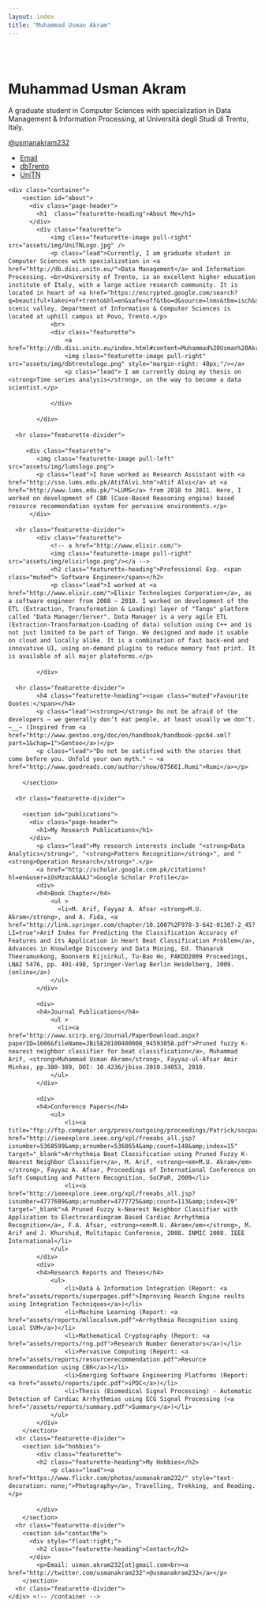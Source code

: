 ```yaml
---
layout: index
title: "Muhammad Usman Akram"
---
```


<div class="content" id="page">
		<div class="jumbotron masthead">
		  <div class="container">
			<br/><br/>
			<h1>Muhammad Usman Akram</h1>
			<p>A graduate student in Computer Sciences with specialization in Data Management & Information Processing, at Università degli Studi di Trento, Italy.</p>
			<p>
			  <a href="http://twitter.com/usmanakram232" class="btn btn-primary btn-large");">@usmanakram232</a>
			</p>
			<ul class="masthead-links">
			  <li>
				<a href="mailto:muhammadusman.akram[at]studenti.unitn.it">Email</a>
			  </li>
			  <li>
				<a href="http://db.disi.unitn.eu/">dbTrento</a>
			  </li>
			  <li>
				<a href="http://www.unitn.it">UniTN</a>
			  </li>
			</ul>
		  </div>
		</div>

    <div class="container">
		<section id="about">
		  <div class="page-header">
			<h1  class="featurette-heading">About Me</h1>
		  </div>
      		<div class="featurette">
		        <img class="featurette-image pull-right" src="assets/img/UniTNLogo.jpg" />
				<p class="lead">Currently, I am graduate student in Computer Sciences with specialization in <a href="http://db.disi.unitn.eu/">Data Management</a> and Information Processing. <br>University of Trento, is an excellent higher education institute of Italy, with a large active research community. It is located in heart of <a href="https://encrypted.google.com/search?q=beautiful+lakes+of+trento&hl=en&safe=off&tbo=d&source=lnms&tbm=isch&sa=X&ei=pbwJUduTBuSF4gSmooDgCQ&ved=0CAcQ_AUoAA&biw=1356&bih=645">Trento's</a> scenic valley. Department of Information & Computer Sciences is located at uphill campus at Povo, Trento.</p>
				<br>
	      		<div class="featurette">
					<a href="http://db.disi.unitn.eu/index.html#content=Muhammad%20Usman%20Akram">
			        <img class="featurette-image pull-right" src="assets/img/dbtrentologo.png" style="margin-right: 40px;"/></a>
					<p class="lead"> I am currently doing my thesis on <strong>Time series analysis</strong>, on the way to become a data scientist.</p>
	
				</div>

			</div>

      <hr class="featurette-divider">

 	     <div class="featurette">
	        <img class="featurette-image pull-left" src="assets/img/lumslogo.png">
	        <p class="lead">I have worked as Research Assistant with <a href="http://sse.lums.edu.pk/AtifAlvi.htm">Atif Alvi</a> at <a href="http://www.lums.edu.pk/">LUMS</a> from 2010 to 2011. Here, I worked on development of CBR (Case-Based Reasoning engine) based resource recommendation system for pervasive environments.</p>
	      </div>

      <hr class="featurette-divider">
      		<div class="featurette">
				<!-- a href="http://www.elixir.com/">
		        <img class="featurette-image pull-right" src="assets/img/elixirlogo.png"/></a -->
        		<h2 class="featurette-heading">Professional Exp. <span class="muted"> Software Engineer</span></h2>
				<p class="lead">I worked at <a href="http://www.elixir.com/">Elixir Technologies Corporation</a>, as a software engineer from 2008 – 2010. I worked on development of the ETL (Extraction, Transformation & Loading) layer of "Tango" platform called "Data Manager/Server". Data Manager is a very agile ETL (Extraction-Transformation-Loading of data) solution using C++ and is not just limited to be part of Tango. We designed and made it usable on cloud and locally alike. It is a combination of fast back-end and innovative UI, using on-demand plugins to reduce memory foot print. It is available of all major plateforms.</p>

			</div>

      <hr class="featurette-divider">
			<h4 class="featurette-heading"><span class="muted">Favourite Quotes:</span></h4>
			<p class="lead"><strong></strong> Do not be afraid of the developers — we generally don’t eat people, at least usually we don’t. ~__~ (Inspired from <a href="http://www.gentoo.org/doc/en/handbook/handbook-ppc64.xml?part=1&chap=1">Gentoo</a>)</p>
			<p class="lead">"Do not be satisfied with the stories that come before you. Unfold your own myth." — <a href="http://www.goodreads.com/author/show/875661.Rumi">Rumi</a></p>

		</section>

      <hr class="featurette-divider">

		<section id="publications">
		  <div class="page-header">
			<h1>My Research Publications</h1>
		  </div>
			<p class="lead">My research interests include "<strong>Data Analytics</strong>", "<strong>Pattern Recognition</strong>", and "<strong>Operation Research</strong>".</p>
			<a href="http://scholar.google.com.pk/citations?hl=en&user=iOsMzacAAAAJ">Google Scholar Profile</a>
			<div> 
			<h4>Book Chapter</h4>
				<ul >
				  <li>M. Arif, Fayyaz A. Afsar <strong>M.U. Akram</strong>, and A. Fida, <a href="http://link.springer.com/chapter/10.1007%2F978-3-642-01307-2_45?LI=true">Arif Index for Predicting the Classification Accuracy of Features and its Application in Heart Beat Classification Problem</a>, Advances in Knowledge Discovery and Data Mining, Ed. Thanaruk Theeramunkong, Boonserm Kijsirkul, Tu-Bao Ho, PAKDD2009 Proceedings, LNAI 5476, pp. 491-498, Springer-Verlag Berlin Heidelberg, 2009. (online</a>)
				</ul>
			</div>

			<div> 
			<h4>Journal Publications</h4>
				<ul >
				  <li><a href="http://www.scirp.org/Journal/PaperDownload.aspx?paperID=1606&fileName=JBiSE20100400008_94593058.pdf">Pruned fuzzy K-nearest neighbor classifier for beat classification</a>, Muhammad Arif, <strong>Muhammad Usman Akram</strong>, Fayyaz-ul-Afsar Amir Minhas, pp.380-389, DOI: 10.4236/jbise.2010.34053, 2010.
				</ul>
			</div>

			<div> 
			<h4>Conference Papers</h4>
				<ul>
					<li><a title="ftp://ftp.computer.org/press/outgoing/proceedings/Patrick/socpar09/data/3879a037.pdf" href="http://ieeexplore.ieee.org/xpl/freeabs_all.jsp?isnumber=5368599&amp;arnumber=5368654&amp;count=148&amp;index=15" target="_blank">Arrhythmia Beat Classification using Pruned Fuzzy K-Nearest Neighbor Classifier</a>, M. Arif, <strong><em>M.U. Akram</em></strong>, Fayyaz A. Afsar, Proceedings of International Conference on Soft Computing and Pattern Recognition, SoCPaR, 2009</li>
					<li><a href="http://ieeexplore.ieee.org/xpl/freeabs_all.jsp?isnumber=4777689&amp;arnumber=4777725&amp;count=113&amp;index=29" target="_blank">A Pruned Fuzzy k-Nearest Neighbor Classifier with Application to Electrocardiogram Based Cardiac Arrhythmia Recognition</a>, F.A. Afsar, <strong><em>M.U. Akram</em></strong>, M. Arif and J. Khurshid, Multitopic Conference, 2008. INMIC 2008. IEEE International</li>
				</ul>
			</div>
			<div>
			<h4>Research Reports and Theses</h4>
				<ul>
					<li>Data & Information Integration (Report: <a href="assets/reports/superpages.pdf">Improving Rearch Engine reults using Integration Techniques</a>)</li>
					<li>Machine Learning (Report: <a href="assets/reports/mllocalsvm.pdf">Arrhythmia Recognition using Local SVM</a>)</li>
					<li>Mathematical Cryptography (Report: <a href="assets/reports/rng.pdf">Research Number Generators</a>)</li>
					<li>Pervasive Computing (Report: <a href="assets/reports/resourcerecommendation.pdf">Resurce Recommendation using CBR</a>)</li>
					<li>Emerging Software Engineering Platforms (Report: <a href="assets/reports/ipdc.pdf">iPDC</a>)</li>
					<li>Thesis (Biomedical Signal Processing) - Automatic Detection of Cardiac Arrhythmias using ECG Signal Processing (<a href="/assets/reports/summary.pdf">Summary</a>)</li>
				</ul>
			</div>
		</section>
      <hr class="featurette-divider">
		<section id="hobbies">
      		<div class="featurette">
			<h2 class="featurette-heading">My Hobbies</h2>
				<p class="lead"><a href="https://www.flickr.com/photos/usmanakram232/" style="text-decoration: none;">Photography</a>, Travelling, Trekking, and Reading.</p>

			</div>
		</section>
      <hr class="featurette-divider">
		<section id="contactMe">
		  <div style="float:right;">
			<h2 class="featurette-heading">Contact</h2>
		  </div>
			<p>Email: usman.akram232[at]gmail.com<br><a href="http://twitter.com/usmanakram232">@usmanakram232</a></p>
		</section>
      <hr class="featurette-divider">
    </div> <!-- /container -->
</div>